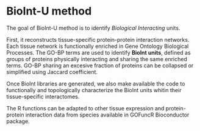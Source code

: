 # **BioInt-U method**



The goal of BioInt-U method is to identify *Biological Interacting* units. 



First, it reconstructs tissue-specific protein-protein interaction networks. Each tissue network is functionally enriched in Gene Ontology Biological Processes. The GO-BP terms are used to identify **BioInt units**, defined as groups of proteins physically interacting and sharing the same enriched terms. GO-BP sharing an excesive fraction of proteins can be collapsed or simplified using  Jaccard coefficient.



Once BioInt libraries are generated, we also make available the code to functionally and topologically characterize the BioInt units whitin their tissue-specific interactomes.



The R functions can be adapted to other tissue expression and protein-protein interaction data from species available in GOFuncR Bioconductor package.
